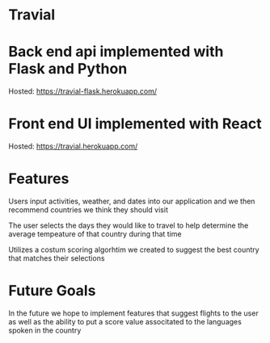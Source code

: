 # Travial

# Back end api implemented with Flask and Python
   Hosted: https://travial-flask.herokuapp.com/

# Front end UI implemented with React
   Hosted: https://travial.herokuapp.com/

# Features
Users input activities, weather, and dates into our application and we then recommend countries we think they should visit

The user selects the days they would like to travel to help determine the average tempeature of that country during that time 

Utilizes a costum scoring algorhtim we created to suggest the best country that matches their selections

# Future Goals

In the future we hope to implement features that suggest flights to the user as well as the ability to put a score value associtated to the languages spoken in the country


